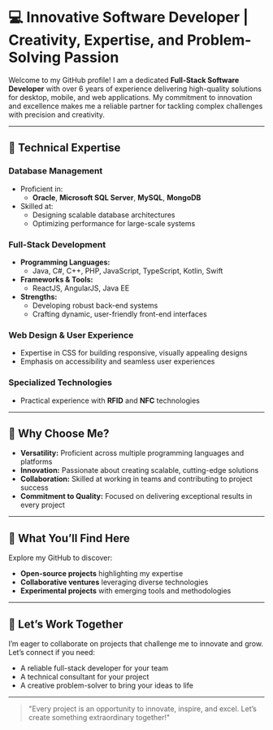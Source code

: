 # 💻 Innovative Software Developer | Creativity, Expertise, and Problem-Solving Passion

Welcome to my GitHub profile! I am a dedicated **Full-Stack Software Developer** with over 6 years of experience delivering high-quality solutions for desktop, mobile, and web applications. My commitment to innovation and excellence makes me a reliable partner for tackling complex challenges with precision and creativity.

---

## 🔧 Technical Expertise

### **Database Management**
- Proficient in:
  - **Oracle**, **Microsoft SQL Server**, **MySQL**, **MongoDB**
- Skilled at:
  - Designing scalable database architectures
  - Optimizing performance for large-scale systems

### **Full-Stack Development**
- **Programming Languages:**
  - Java, C#, C++, PHP, JavaScript, TypeScript, Kotlin, Swift
- **Frameworks & Tools:**
  - ReactJS, AngularJS, Java EE
- **Strengths:**
  - Developing robust back-end systems
  - Crafting dynamic, user-friendly front-end interfaces

### **Web Design & User Experience**
- Expertise in CSS for building responsive, visually appealing designs
- Emphasis on accessibility and seamless user experiences

### **Specialized Technologies**
- Practical experience with **RFID** and **NFC** technologies

---

## 🚀 Why Choose Me?

- **Versatility:** Proficient across multiple programming languages and platforms
- **Innovation:** Passionate about creating scalable, cutting-edge solutions
- **Collaboration:** Skilled at working in teams and contributing to project success
- **Commitment to Quality:** Focused on delivering exceptional results in every project

---

## 🌟 What You’ll Find Here

Explore my GitHub to discover:
- **Open-source projects** highlighting my expertise
- **Collaborative ventures** leveraging diverse technologies
- **Experimental projects** with emerging tools and methodologies

---

## 🤝 Let’s Work Together

I’m eager to collaborate on projects that challenge me to innovate and grow. Let’s connect if you need:
- A reliable full-stack developer for your team
- A technical consultant for your project
- A creative problem-solver to bring your ideas to life

---

> "Every project is an opportunity to innovate, inspire, and excel. Let’s create something extraordinary together!"
